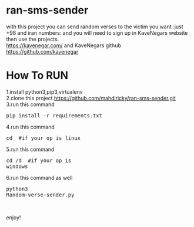 # ran-sms-sender
with this project you can send random verses to the victim you want :just +98 and iran numbers: and you will need to sign up in KaveNegars website then use the projects.<br>
https://kavenegar.com/ and KaveNegars github https://github.com/kavenegar<br>
# How To RUN 
1.install python3,pip3,virtualenv<br>
2.clone this project.https://github.com/mahdiricky/ran-sms-sender.git<br>
3.run this command<pre>pip install -r requirements.txt</pre>
4.run this command<pre>cd <location-of-project> #if your op is linux</pre>
5.run this command<pre>cd /d <location-of-project> #if your op is windows</pre>
6.run this command as well<pre>python3 Random-verse-sender.py</pre><br>

enjoy!
